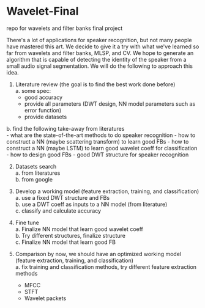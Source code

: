 # Wavelet-Final
repo for wavelets and filter banks final project

There's a lot of applications for speaker recognition, but not many people have mastered this art. We decide to give it a try with what we've learned so far from wavelets and filter banks, MLSP, and CV. We hope to generate an algorithm that is capable of detecting the identity of the speaker from a small audio signal segmentation. We will do the following to approach this idea.  

1. Literature review (the goal is to find the best work done before)  
  a. some spec:  
    - good accuracy
    - provide all parameters (DWT design, NN model parameters such as error function)
    - provide datasets  
  
  b. find the following take-away from literatures  
    - what are the state-of-the-art methods to do speaker recognition
    - how to construct a NN (maybe scattering transform) to learn good FBs
    - how to construct a NN (maybe LSTM) to learn good wavelet coeff for classification
    - how to design good FBs
    - good DWT structure for speaker recognition

2. Datasets search  
  a. from literatures  
  b. from google  
  
3. Develop a working model (feature extraction, training, and classification)  
  a. use a fixed DWT structure and FBs  
  b. use a DWT coeff as inputs to a NN model (from literature)  
  c. classify and calculate accuracy  
  
4. Fine tune  
  a. Finalize NN model that learn good wavelet coeff  
  b. Try different structures, finalize structure  
  c. Finalize NN model that learn good FB  

5. Comparison
  by now, we should have an optimized working model (feature extraction, training, and classification)  
  a. fix training and classification methods, try different feature extraction methods  
    - MFCC
    - STFT
    - Wavelet packets
  
